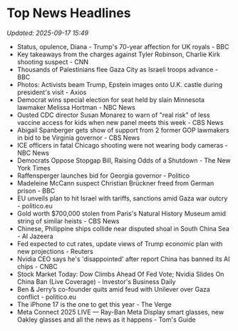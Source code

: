 # Top News Headlines

_Updated: 2025-09-17 15:49_

- Status, opulence, Diana - Trump's 70-year affection for UK royals - BBC
- Key takeaways from the charges against Tyler Robinson, Charlie Kirk shooting suspect - CNN
- Thousands of Palestinians flee Gaza City as Israeli troops advance - BBC
- Photos: Activists beam Trump, Epstein images onto U.K. castle during president's visit - Axios
- Democrat wins special election for seat held by slain Minnesota lawmaker Melissa Hortman - NBC News
- Ousted CDC director Susan Monarez to warn of "real risk" of less vaccine access for kids when new panel meets this week - CBS News
- Abigail Spanberger gets show of support from 2 former GOP lawmakers in bid to be Virginia governor - CBS News
- ICE officers in fatal Chicago shooting were not wearing body cameras - NBC News
- Democrats Oppose Stopgap Bill, Raising Odds of a Shutdown - The New York Times
- Raffensperger launches bid for Georgia governor - Politico
- Madeleine McCann suspect Christian Brückner freed from German prison - BBC
- EU unveils plan to hit Israel with tariffs, sanctions amid Gaza war outcry - politico.eu
- Gold worth $700,000 stolen from Paris's Natural History Museum amid string of similar heists - CBS News
- Chinese, Philippine ships collide near disputed shoal in South China Sea - Al Jazeera
- Fed expected to cut rates, update views of Trump economic plan with new projections - Reuters
- Nvidia CEO says he's 'disappointed' after report China has banned its AI chips - CNBC
- Stock Market Today: Dow Climbs Ahead Of Fed Vote; Nvidia Slides On China Ban (Live Coverage) - Investor's Business Daily
- Ben & Jerry’s co-founder quits amid feud with Unilever over Gaza conflict - politico.eu
- The iPhone 17 is the one to get this year - The Verge
- Meta Connect 2025 LIVE — Ray-Ban Meta Display smart glasses, new Oakley glasses and all the news as it happens - Tom's Guide